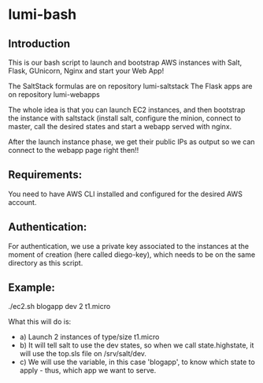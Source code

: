 # lumi-bash
Introduction
------------
This is our bash script to launch and bootstrap AWS instances
with Salt, Flask, GUnicorn, Nginx and start your Web App!

The SaltStack formulas are on repository lumi-saltstack
The Flask apps are on repository lumi-webapps

The whole idea is that you can launch EC2 instances, and then
bootstrap the instance with saltstack (install salt, configure
the minion, connect to master, call the desired states and start
a webapp served with nginx.

After the launch instance phase, we get their public IPs
as output so we can connect to the webapp page right then!!

Requirements:
-------------
You need to have AWS CLI installed and configured for the desired
AWS account.

Authentication:
---------------
For authentication, we use a private key associated to the instances
at the moment of creation (here called diego-key), which needs to be
on the same directory as this script.

Example:
--------
  ./ec2.sh blogapp dev 2 t1.micro

What this will do is:
- a) Launch 2 instances of type/size t1.micro
- b) It will tell salt to use the dev states, so when we call
state.highstate, it will use the top.sls file on /srv/salt/dev.
- c) We will use the <app> variable, in this case 'blogapp', to
know which state to apply - thus, which app we want to serve.
